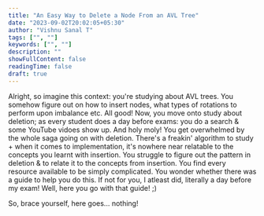 ```yaml
---
title: "An Easy Way to Delete a Node From an AVL Tree"
date: "2023-09-02T20:02:05+05:30"
author: "Vishnu Sanal T"
tags: ["", ""]
keywords: ["", ""]
description: ""
showFullContent: false
readingTime: false
draft: true
---
```


Alright, so imagine this context: you're studying about AVL trees. You somehow figure out on how to insert nodes, what types of rotations to perform upon imbalance etc. All good! Now, you move onto study about deletion; as every student does a day before exams: you do a search & some YouTube vidoes show up. And holy moly! You get overwhelmed by the whole saga going on with deletion. There's a freakin' algorithm to study + when it comes to implementation, it's nowhere near relatable to the concepts you learnt with insertion. You struggle to figure out the pattern in deletion & to relate it to the concepts from insertion. You find every resource available to be simply complicated. You wonder whether there was a guide to help you do this. If not for you, I atleast did, literally a day before my exam! Well, here you go with that guide! ;)

So, brace yourself, here goes... nothing!

